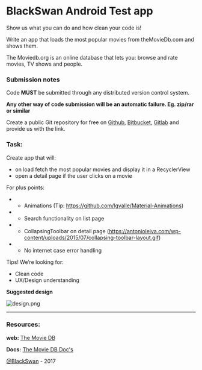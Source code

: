 # BlackSwan Android Test app

Show us what you can do and how clean your code is!

Write an app that loads the most popular movies from theMovieDb.com and shows them. 

The Moviedb.org is an online database that lets you: browse and rate movies, TV shows and people.

### Submission notes

Code **MUST** be submitted through any distributed version control system.

**Any other way of code submission will be an automatic failure. Eg. zip/rar or similar** 
  
Create a public Git repository for free on [Github](https://github.com), [Bitbucket](https://bitbucket.org), [Gitlab](https://gitlab.com) and provide us with the link.

### Task:

Create app that will:
 - on load fetch the most popular movies and display it in a RecyclerView
 - open a detail page if the user clicks on a movie

For plus points:
*  - Animations (Tip: https://github.com/lgvalle/Material-Animations)
*  - Search functionality on list page
*  - CollapsingToolbar on detail page (https://antonioleiva.com/wp-content/uploads/2015/07/collapsing-toolbar-layout.gif)
*  - No internet case error handling

Tips!
We’re looking for:
- Clean code
- UX/Design understanding

**Suggested design**

![design.png](https://bitbucket.org/repo/Lj5Lbn/images/3947208209-design.png)


---

### Resources:
**web:** [The Movie DB](https://www.themoviedb.org)

**Docs:** [The Movie DB Doc's](http://docs.themoviedb.apiary.io/)

[@BlackSwan](https://www.blackswan.com) - 2017